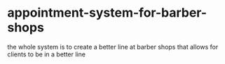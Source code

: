 # appointment-system-for-barber-shops
the whole system is to create a better line at barber shops that allows for clients to be in a better line
